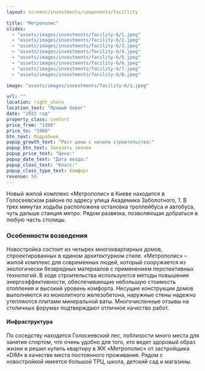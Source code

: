 ```yaml
---
layout: screens/investments/components/facillity

title: "Метрополис"
slides:
  - "assets/images/investments/facility-6/1.jpeg"
  - "assets/images/investments/facility-6/2.jpeg"
  - "assets/images/investments/facility-6/3.jpeg"
  - "assets/images/investments/facility-6/4.jpeg"
  - "assets/images/investments/facility-6/5.jpeg"
  - "assets/images/investments/facility-6/6.jpeg"
  - "assets/images/investments/facility-6/7.jpeg"
  - "assets/images/investments/facility-6/8.jpeg"

image: "assets/images/investments/facility-6/1.jpeg"

url: ""
location: right_shore
location_text: "Правый берег"
date: "2023 год"
property_class: comfort
price_from: "1300"
price_to: "1980"
btn_text: Подробнее
popup_growth_text: "Рост цены с начала строительства:"
popup_btn_text: Заказать звонок
popup_price_text: "Цена:"
popup_date_text: "Дата ввода:"
popup_class_text: "Класс:"
popup_class_type_text: Комфорт
revenue: 50
---
```


Новый жилой комплекс «Метрополис» в Киеве находится в Голосеевском районе по адресу улица Академика Заболотного, 1. В трех минутах ходьбы расположена остановка троллейбуса и автобуса, чуть дальше станция метро. Рядом развязка, позволяющая добраться в любую часть столицы.

### Особенности возведения

Новостройка состоит из четырех многоквартирных домов, спроектированных в едином архитектурном стиле. «Метрополис» – жилой комплекс для современных людей, который сооружается из экологически безвредных материалов с применением перспективных технологий.
В ходе строительства используются методы повышения энергоэффективности, обеспечивающие небольшую стоимость отопления и высокий уровень комфорта. Несущие конструкции домов выполняются из монолитного железобетона, наружные стены надежно утепляются плитами минеральной ваты. Многочисленные отзывы на столичных форумах подтверждают отличное качество работ.

#### Инфраструктура

По соседству находится Голосеевский лес, поблизости много места для занятия спортом, что очень удобно для того, кто ведет здоровый образ жизни и решил купить квартиру в ЖК «Метрополис» от застройщика «DIM» в качестве места постоянного проживания. Рядом с новостройкой имеется большой ТРЦ, школа, детский сад и магазины.
